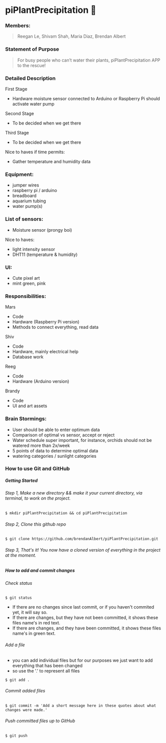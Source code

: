 # piPlantPrecipitation 🌱

### Members:
>Reegan Le,
Shivam Shah,
Maria Diaz,
Brendan Albert

### Statement of Purpose
>For busy people who can’t water their plants, piPlantPrecipitation APP to the rescue!

### Detailed Description

First Stage
- Hardware moisture sensor connected to Arduino or Raspberry Pi should activate water pump

Second Stage
- To be decided when we get there

Third Stage
- To be decided when we get there

Nice to haves if time permits:
- Gather temperature and humidity data


### Equipment:
- jumper wires
- raspberry pi / arduino
- breadboard
- aquarium tubing
- water pump(s)


### List of sensors:
- Moisture sensor (prongy boi)

Nice to haves:
- light intensity sensor
- DHT11 (temperature & humidity)

### UI:
- Cute pixel art
- mint green, pink

### Responsibilities:

Mars
- Code
- Hardware (Raspberry Pi version)
- Methods to connect everything, read data

Shiv
- Code
- Hardware, mainly electrical help
- Database work

Reeg
- Code
- Hardware (Arduino version)

Brandy
- Code
- UI and art assets



### Brain Stormings:
- User should be able to enter optimum data
- Comparison of optimal vs sensor, accept or reject
- Water schedule super important, for instance, orchids should not be watered more than 2x/week
- 5 points of data to determine optimal data
- watering categories / sunlight categories


### How to use Git and GitHub
##### Getting Started

###### Step 1, Make a new directory && make it your current directory, via terminal, to work on the project.
`$ mkdir piPlantPrecipitation && cd piPlantPrecipitation`

###### Step 2, Clone this github repo
`$ git clone https://github.com/brendanAlbert/piPlantPrecipitation.git`

###### Step 3, That's it!  You now have a cloned version of everything in the project at the moment.

##### How to add and commit changes

###### Check status
`$ git status`

- If there are no changes since last commit, or if you haven't commited yet, it will say so.
- If there are changes, but they have not been committed, it shows these files name's in red text.
- If there are changes, and they have been committed, it shows these files name's in green text.

###### Add a file
- you can add individual files but for our purposes we just want to add everything that has been changed
- so use the '.' to represent all files

`$ git add .`

###### Commit added files
`$ git commit -m 'Add a short message here in these quotes about what changes were made.'`

###### Push committed files up to GitHub
`$ git push`

